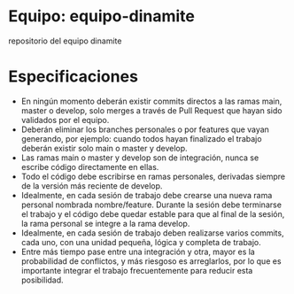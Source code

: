 # Equipo: equipo-dinamite
repositorio del equipo dinamite

# Especificaciones
- En ningún momento deberán existir commits directos a las ramas main, master o develop, solo merges a través de Pull Request que hayan sido validados por el equipo.
- Deberán eliminar los branches personales o por features que vayan generando, por ejemplo: cuando todos hayan finalizado el trabajo deberán existir solo main o master y develop.
- Las ramas main o master y develop son de integración, nunca se escribe código directamente en ellas.
- Todo el código debe escribirse en ramas personales, derivadas siempre de la versión más reciente de develop.
- Idealmente, en cada sesión de trabajo debe crearse una nueva rama personal nombrada nombre/feature. Durante la sesión debe terminarse el trabajo y el código debe quedar estable para que al final de la sesión, la rama personal se integre a la rama develop.
- Idealmente, en cada sesión de trabajo deben realizarse varios commits, cada uno, con una unidad pequeña, lógica y completa de trabajo.
- Entre más tiempo pase entre una integración y otra, mayor es la probabilidad de conflictos, y más riesgoso es arreglarlos, por lo que es importante integrar el trabajo frecuentemente para reducir esta posibilidad.
